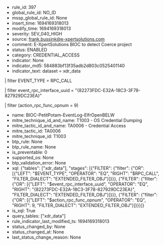 * rule_id: 397
* global_rule_id: NO_ID
* mssp_global_rule_id: None
* insert_time: 1694169318013
* modify_time: 1694169318013
* severity: SEV_040_HIGH
* source: frank.bussink@e-xpertsolutions.com
* comment: E-XpertSolutions BIOC to detect Coerce project
* status: ENABLED
* category: CREDENTIAL_ACCESS
* indicator: None
* indicator_md5: 584883bf13f35adb2d803c0525401140
* indicator_text: dataset = xdr_data 
| filter EVENT_TYPE = RPC_CALL
| filter event_rpc_interface_uuid = "{82273FDC-E32A-18C3-3F78-827929DC23EA}" 
| filter (action_rpc_func_opnum = 9)
* name: BIOC-PetitPotam-EventLog-ElfrOpenBELW
* mitre_technique_id_and_name: T1003 - OS Credential Dumping
* mitre_tactic_id_and_name: TA0006 - Credential Access
* mitre_tactic_id: TA0006
* mitre_technique_id: T1003
* btp_rule: None
* btp_rule_name: None
* is_preventable: 0
* supported_os: None
* btp_validation_error: None
* xql: {"tables": ["xdr_data"], "stages": [{"FILTER": {"filter": {"OR": [{"LEFT": "$EVENT_TYPE", "OPERATOR": "EQ", "RIGHT": "$RPC_CALL", "FILTER_DIALECT": "EXTENDED_FILTER_OBJ"}]}}}, {"FILTER": {"filter": {"OR": [{"LEFT": "$event_rpc_interface_uuid", "OPERATOR": "EQ", "RIGHT": "{82273FDC-E32A-18C3-3F78-827929DC23EA}", "FILTER_DIALECT": "EXTENDED_FILTER_OBJ"}]}}}, {"FILTER": {"filter": {"OR": [{"LEFT": "$action_rpc_func_opnum", "OPERATOR": "EQ", "RIGHT": 9, "FILTER_DIALECT": "EXTENDED_FILTER_OBJ"}]}}}]}
* is_xql: True
* query_tables: ["xdr_data"]
* rule_indicator_last_modified_ts: 1694169318013
* status_changed_by: None
* status_changed_at: None
* last_status_change_reason: None
